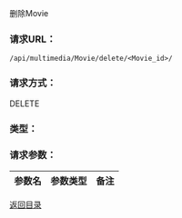 删除Movie

### **请求URL：**

`/api/multimedia/Movie/delete/<Movie_id>/`

### **请求方式：**

DELETE

### **类型：**

### **请求参数：**

|参数名|参数类型|备注|
|:--|:--|:--|

[返回目录](../base.md)